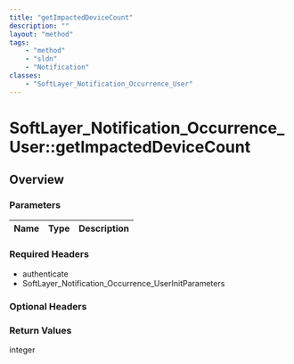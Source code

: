 ```yaml
---
title: "getImpactedDeviceCount"
description: ""
layout: "method"
tags:
    - "method"
    - "sldn"
    - "Notification"
classes:
    - "SoftLayer_Notification_Occurrence_User"
---
```

# SoftLayer_Notification_Occurrence_User::getImpactedDeviceCount
## Overview 


### Parameters 
|Name | Type | Description |
| --- | --- | --- |


### Required Headers
* authenticate
* SoftLayer_Notification_Occurrence_UserInitParameters

### Optional Headers

### Return Values
integer
